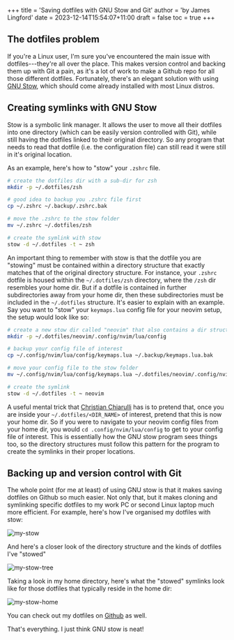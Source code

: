 +++
title = 'Saving dotfiles with GNU Stow and Git'
author = 'by James Lingford'
date = 2023-12-14T15:54:07+11:00
draft = false
toc = true
+++

## The dotfiles problem

If you're a Linux user, I'm sure you've encountered the main issue with dotfiles---they're all over the place.
This makes version control and backing them up with Git a pain, as it's a lot of work to make a Github repo for all those different dotfiles.
Fortunately, there's an elegant solution with using [GNU Stow](https://www.gnu.org/software/stow/manual/stow.html), which should come already installed with most Linux distros.

## Creating symlinks with GNU Stow

Stow is a symbolic link manager. It allows the user to move all their dotfiles into one directory (which can be easily version controlled with Git),
while still having the dotfiles linked to their original directory.
So any program that needs to read that dotfile (i.e. the configuration file) can still read it were still in it's original location.

As an example, here's how to "stow" your `.zshrc` file.

```bash
# create the dotfiles dir with a sub-dir for zsh
mkdir -p ~/.dotfiles/zsh

# good idea to backup you .zshrc file first
cp ~/.zshrc ~/.backup/.zshrc.bak

# move the .zshrc to the stow folder
mv ~/.zshrc ~/.dotfiles/zsh

# create the symlink with stow
stow -d ~/.dotfiles -t ~ zsh 
```

An important thing to remember with stow is that the dotfile you are "stowing" must be contained within a directory structure that exactly matches that of the original directory structure.
For instance, your `.zshrc` dotfile is housed within the `~/.dotfiles/zsh` directory, where the `/zsh` dir resembles your home dir.
But if a dotfile is contained in further subdirectories away from your home dir, then these subdirectories must be included in the `~/.dotfiles` structure.
It's easier to explain with an example.
Say you want to "stow" your `keymaps.lua` config file for your neovim setup, the setup would look like so:

```bash
# create a new stow dir called "neovim" that also contains a dir structure that mirrors the real neovim dir structure
mkdir -p ~/.dotfiles/neovim/.config/nvim/lua/config

# backup your config file of interest
cp ~/.config/nvim/lua/config/keymaps.lua ~/.backup/keymaps.lua.bak

# move your config file to the stow folder
mv ~/.config/nvim/lua/config/keymaps.lua ~/.dotfiles/neovim/.config/nvim/lua/config

# create the symlink
stow -d ~/.dotfiles -t ~ neovim
```

A useful mental trick that [Christian Chiarulli](https://www.chrisatmachine.com/) has is to pretend that, once you are inside your `~/.dotfiles/<DIR_NAME>` of interest, pretend that this is now your home dir.
So if you were to navigate to your neovim config files from your home dir, you would `cd .config/nvim/lua/config` to get to your config file of interest.
This is essentially how the GNU stow program sees things too, so the directory structures must follow this pattern for the program to create the symlinks in their proper locations.

## Backing up and version control with Git

The whole point (for me at least) of using GNU stow is that it makes saving dotfiles on Github so much easier.
Not only that, but it makes cloning and symlinking specific dotfiles to my work PC or second Linux laptop much more efficient.
For example, here's how I've organised my dotfiles with stow:

![my-stow](/images/stow/my-stow.png)

And here's a closer look of the directory structure and the kinds of dotfiles I've "stowed"

![my-stow-tree](/images/stow/my-stow2.png)

Taking a look in my home directory, here's what the "stowed" symlinks look like for those dotfiles that typically reside in the home dir:

![my-stow-home](/images/stow/my-stow3.png)

You can check out my dotfiles on [Github](https://github.com/jlingford/.dotfiles) as well.

That's everything. I just think GNU stow is neat!


